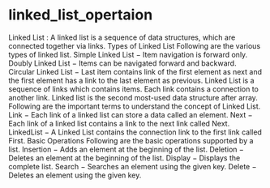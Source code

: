 # linked_list_opertaion
Linked List : A linked list is a sequence of data structures, which are connected together via links. Types of Linked List Following are the various types of linked list. Simple Linked List − Item navigation is forward only. Doubly Linked List − Items can be navigated forward and backward. Circular Linked List − Last item contains link of the first element as next and the first element has a link to the last element as previous. Linked List is a sequence of links which contains items. Each link contains a connection to another link. Linked list is the second most-used data structure after array. Following are the important terms to understand the concept of Linked List. Link − Each link of a linked list can store a data called an element. Next − Each link of a linked list contains a link to the next link called Next. LinkedList − A Linked List contains the connection link to the first link called First. Basic Operations Following are the basic operations supported by a list. Insertion − Adds an element at the beginning of the list. Deletion − Deletes an element at the beginning of the list. Display − Displays the complete list. Search − Searches an element using the given key. Delete − Deletes an element using the given key.
